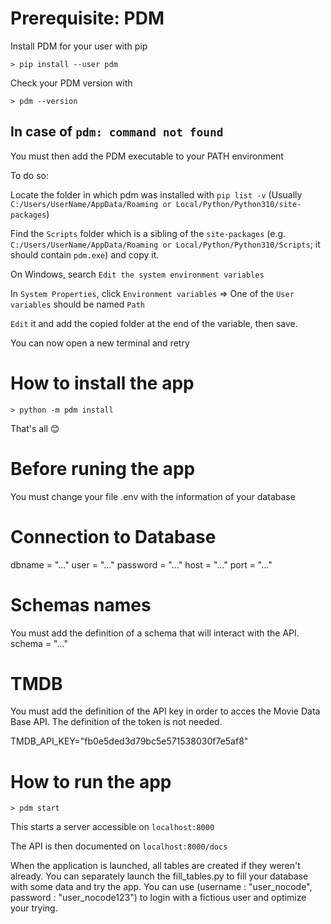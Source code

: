 # Prerequisite:  PDM 


Install PDM for your user with pip 

`> pip install --user pdm`


Check your PDM version with 

`> pdm --version`

## In case of `pdm: command not found`

You must then add the PDM executable to your PATH environment 

To do so: 

Locate the folder in which pdm was installed with `pip list -v` (Usually `C:/Users/UserName/AppData/Roaming or Local/Python/Python310/site-packages`)

Find the `Scripts` folder which is a sibling of the `site-packages` (e.g. `C:/Users/UserName/AppData/Roaming or Local/Python/Python310/Scripts`; it should contain `pdm.exe`) and copy it. 

On Windows, search `Edit the system environment variables`

In `System Properties`, click `Environment variables` => One of the `User variables` should be named `Path`

`Edit` it and add the copied folder at the end of the variable, then save. 

You can now open a new terminal and retry 

# How to install the app 

`> python -m pdm install`

That's all 😊

# Before runing the app 

You must change your file .env with the information of your database

# Connection to Database
dbname = "..."
user = "..."
password = "..."
host = "..."
port = "..."

# Schemas names
You must add the definition of a schema that will interact with the API.
schema = "..."

# TMDB
You must add the definition of the API key in order to acces the Movie Data Base API. The definition of the token is not needed.

TMDB_API_KEY="fb0e5ded3d79bc5e571538030f7e5af8"
<!-- TMDB_TOKEN="eyJhbGciOiJIUzI1NiJ9.eyJhdWQiOiJmYjBlNWRlZDNkNzliYzVlNTcxNTM4MDMwZjdlNWFmOCIsIm5iZiI6MTcyNjY2ODg3MS44OTQ2MjMsInN1YiI6IjY2ZTBhYmMyOWM3MzUzMmRkYmFhYWY0NyIsInNjb3BlcyI6WyJhcGlfcmVhZCJdLCJ2ZXJzaW9uIjoxfQ.cZ0F3epj5FCX4MRlrqSAIdzErJP98tU9ZlfNHkrfUw0" -->

# How to run the app 


```> pdm start```

This starts a server accessible on `localhost:8000`

The API is then documented on `localhost:8000/docs`

When the application is launched, all tables are created if they weren't already. 
You can separately launch the fill_tables.py to fill your database with some data and try the app.
You can use (username : "user_nocode", password : "user_nocode123") to login with a fictious user and optimize your trying.